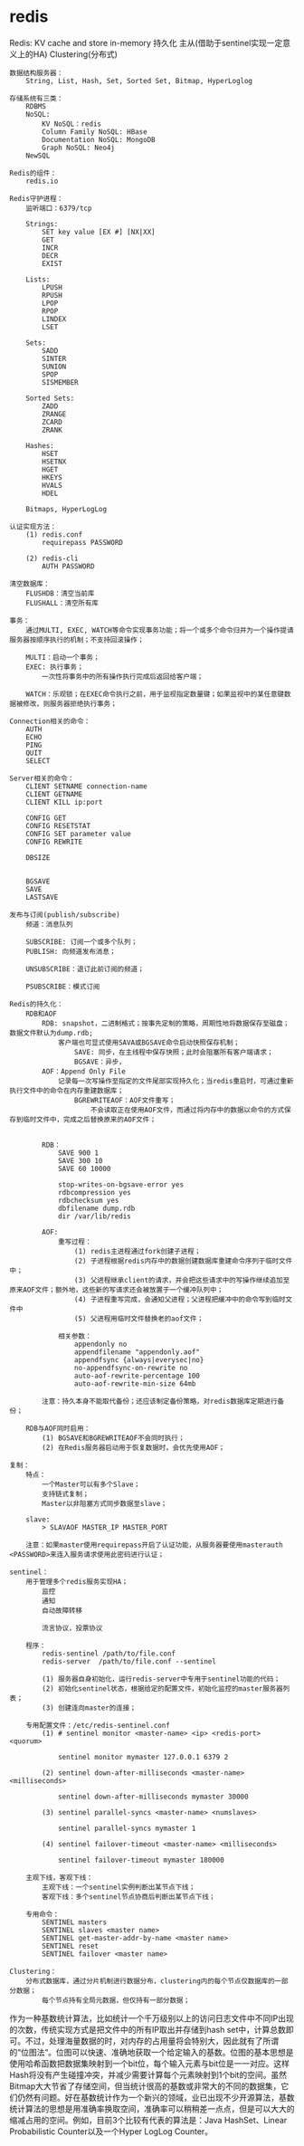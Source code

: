 # redis
Redis:
	KV cache and store
		in-memory
		持久化
		主从(借助于sentinel实现一定意义上的HA)
		Clustering(分布式)

	数据结构服务器：
		String, List, Hash, Set, Sorted Set, Bitmap, HyperLoglog

	存储系统有三类：
		RDBMS
		NoSQL:
			KV NoSQL：redis
			Column Family NoSQL: HBase
			Documentation NoSQL: MongoDB
			Graph NoSQL: Neo4j
		NewSQL

	Redis的组件：
		redis.io

	Redis守护进程：
		监听端口：6379/tcp

		Strings:
			SET key value [EX #] [NX|XX]
			GET
			INCR
			DECR
			EXIST

		Lists:
			LPUSH
			RPUSH
			LPOP
			RPOP
			LINDEX
			LSET

		Sets:
			SADD
			SINTER
			SUNION
			SPOP
			SISMEMBER

		Sorted Sets:
			ZADD
			ZRANGE
			ZCARD
			ZRANK

		Hashes:
			HSET
			HSETNX
			HGET
			HKEYS
			HVALS
			HDEL

		Bitmaps, HyperLogLog

	认证实现方法：
		(1) redis.conf
			requirepass PASSWORD

		(2) redis-cli
			AUTH PASSWORD

	清空数据库：
		FLUSHDB：清空当前库
		FLUSHALL：清空所有库

	事务：
		通过MULTI, EXEC, WATCH等命令实现事务功能；将一个或多个命令归并为一个操作提请服务器按顺序执行的机制；不支持回滚操作；

		MULTI：启动一个事务；
		EXEC: 执行事务；
			一次性将事务中的所有操作执行完成后返回给客户端；

		WATCH：乐观锁；在EXEC命令执行之前，用于监视指定数量键；如果监视中的某任意键数据被修改，则服务器拒绝执行事务；

	Connection相关的命令：
		AUTH
		ECHO
		PING
		QUIT
		SELECT

	Server相关的命令：
		CLIENT SETNAME connection-name
		CLIENT GETNAME
		CLIENT KILL ip:port

		CONFIG GET
		CONFIG RESETSTAT
		CONFIG SET parameter value
		CONFIG REWRITE

		DBSIZE


		BGSAVE
		SAVE
		LASTSAVE

	发布与订阅(publish/subscribe)
		频道：消息队列

		SUBSCRIBE: 订阅一个或多个队列；
		PUBLISH: 向频道发布消息；

		UNSUBSCRIBE：退订此前订阅的频道；

		PSUBSCRIBE：模式订阅

	Redis的持久化：
		RDB和AOF
			RDB: snapshot，二进制格式；按事先定制的策略，周期性地将数据保存至磁盘；数据文件默认为dump.rdb; 
				客户端也可显式使用SAVA或BGSAVE命令启动快照保存机制；
					SAVE: 同步，在主线程中保存快照；此时会阻塞所有客户端请求；
					BGSAVE：异步，
			AOF：Append Only File
				记录每一次写操作至指定的文件尾部实现持久化；当redis重启时，可通过重新执行文件中的命令在内存重建数据库；
					BGREWRITEAOF：AOF文件重写；
						不会读取正在使用AOF文件，而通过将内存中的数据以命令的方式保存到临时文件中，完成之后替换原来的AOF文件；


			RDB：
				SAVE 900 1
				SAVE 300 10
				SAVE 60 10000

				stop-writes-on-bgsave-error yes
				rdbcompression yes
				rdbchecksum yes
				dbfilename dump.rdb
				dir /var/lib/redis

			AOF:
				重写过程：
					(1) redis主进程通过fork创建子进程；
					(2) 子进程根据redis内存中的数据创建数据库重建命令序列于临时文件中；
					(3) 父进程继承client的请求，并会把这些请求中的写操作继续追加至原来AOF文件；额外地，这些新的写请求还会被放置于一个缓冲队列中；
					(4) 子进程重写完成，会通知父进程；父进程把缓冲中的命令写到临时文件中
					(5) 父进程用临时文件替换老的aof文件；

				相关参数：
					appendonly no
					appendfilename "appendonly.aof"
					appendfsync {always|everysec|no}
					no-appendfsync-on-rewrite no
					auto-aof-rewrite-percentage 100
					auto-aof-rewrite-min-size 64mb

			注意：持久本身不能取代备份；还应该制定备份策略，对redis数据库定期进行备份；

		RDB与AOF同时启用：
			(1) BGSAVE和BGREWRITEAOF不会同时执行；
			(2) 在Redis服务器启动用于恢复数据时，会优先使用AOF；

	复制：
		特点：
			一个Master可以有多个Slave；
			支持链式复制；
			Master以非阻塞方式同步数据至slave；

		slave:
			> SLAVAOF MASTER_IP MASTER_PORT

		注意：如果master使用requirepass开启了认证功能，从服务器要使用masterauth <PASSWORD>来连入服务请求使用此密码进行认证；

	sentinel：
		用于管理多个redis服务实现HA；
			监控
			通知
			自动故障转移

			流言协议，投票协议

		程序：
			redis-sentinel /path/to/file.conf
			redis-server  /path/to/file.conf --sentinel

			(1) 服务器自身初始化，运行redis-server中专用于sentinel功能的代码；
			(2) 初始化sentinel状态，根据给定的配置文件，初始化监控的master服务器列表；
			(3) 创建连向master的连接；

		专用配置文件：/etc/redis-sentinel.conf
			(1) # sentinel monitor <master-name> <ip> <redis-port> <quorum>

				sentinel monitor mymaster 127.0.0.1 6379 2

			(2) sentinel down-after-milliseconds <master-name> <milliseconds>

				sentinel down-after-milliseconds mymaster 30000

			(3) sentinel parallel-syncs <master-name> <numslaves>

				sentinel parallel-syncs mymaster 1

			(4) sentinel failover-timeout <master-name> <milliseconds>

				sentinel failover-timeout mymaster 180000
 
 		主观下线，客观下线：
 			主观下线：一个sentinel实例判断出某节点下线；
 			客观下线：多个sentinel节点协商后判断出某节点下线；

 		专用命令：
 			SENTINEL masters
 			SENTINEL slaves <master name>
 			SENTINEL get-master-addr-by-name <master name>
 			SENTINEL reset
 			SENTINEL failover <master name>

 	Clustering：
 		分布式数据库，通过分片机制进行数据分布，clustering内的每个节点仅数据库的一部分数据；
 			每个节点持有全局元数据，但仅持有一部分数据；



作为一种基数统计算法，比如统计一个千万级别以上的访问日志文件中不同IP出现的次数，传统实现方式是把文件中的所有IP取出并存储到hash set中，计算总数即可。不过，处理海量数据的时，对内存的占用量将会特别大，因此就有了所谓的“位图法“。位图可以快速、准确地获取一个给定输入的基数。位图的基本思想是使用哈希函数把数据集映射到一个bit位，每个输入元素与bit位是一一对应。这样Hash将没有产生碰撞冲突，并减少需要计算每个元素映射到1个bit的空间。虽然Bitmap大大节省了存储空间，但当统计很高的基数或非常大的不同的数据集，它们仍然有问题。好在基数统计作为一个新兴的领域，业已出现不少开源算法，基数统计算法的思想是用准确率换取空间，准确率可以稍稍差一点点，但是可以大大的缩减占用的空间。例如，目前3个比较有代表的算法是：Java HashSet、Linear Probabilistic Counter以及一个Hyper LogLog Counter。
